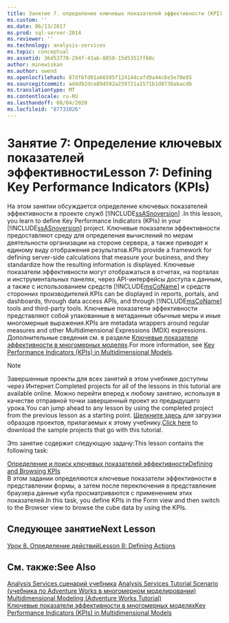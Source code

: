 ```yaml
---
title: Занятие 7. определение ключевых показателей эффективности (KPI) | Документация Майкрософт
ms.custom: ''
ms.date: 06/13/2017
ms.prod: sql-server-2014
ms.reviewer: ''
ms.technology: analysis-services
ms.topic: conceptual
ms.assetid: 36d53770-294f-43ab-8850-15d5351ff60c
author: minewiskan
ms.author: owend
ms.openlocfilehash: 87df6fd91a66505f124144cafd9a44c6e5e70e85
ms.sourcegitcommit: ad4d92dce894592a259721a1571b1d8736abacdb
ms.translationtype: MT
ms.contentlocale: ru-RU
ms.lasthandoff: 08/04/2020
ms.locfileid: "87731026"
---
```

# <a name="lesson-7-defining-key-performance-indicators-kpis"></a><span data-ttu-id="0ff47-102">Занятие 7: Определение ключевых показателей эффективности</span><span class="sxs-lookup"><span data-stu-id="0ff47-102">Lesson 7: Defining Key Performance Indicators (KPIs)</span></span>
  <span data-ttu-id="0ff47-103">На этом занятии обсуждается определение ключевых показателей эффективности в проекте служб [!INCLUDE[ssASnoversion](../includes/ssasnoversion-md.md)] .</span><span class="sxs-lookup"><span data-stu-id="0ff47-103">In this lesson, you learn to define Key Performance Indicators (KPIs) in your [!INCLUDE[ssASnoversion](../includes/ssasnoversion-md.md)] project.</span></span> <span data-ttu-id="0ff47-104">Ключевые показатели эффективности предоставляют среду для определения вычислений по мерам деятельности организации на стороне сервера, а также приводят к единому виду отображения результатов.</span><span class="sxs-lookup"><span data-stu-id="0ff47-104">KPIs provide a framework for defining server-side calculations that measure your business, and they standardize how the resulting information is displayed.</span></span> <span data-ttu-id="0ff47-105">Ключевые показатели эффективности могут отображаться в отчетах, на порталах и инструментальных панелях, через API-интерфейсы доступа к данным, а также с использованием средств [!INCLUDE[msCoName](../includes/msconame-md.md)] и средств сторонних производителей.</span><span class="sxs-lookup"><span data-stu-id="0ff47-105">KPIs can be displayed in reports, portals, and dashboards, through data access APIs, and through [!INCLUDE[msCoName](../includes/msconame-md.md)] tools and third-party tools.</span></span> <span data-ttu-id="0ff47-106">Ключевые показатели эффективности представляют собой упакованные в метаданные обычные меры и иные многомерные выражения.</span><span class="sxs-lookup"><span data-stu-id="0ff47-106">KPIs are metadata wrappers around regular measures and other Multidimensional Expressions (MDX) expressions.</span></span> <span data-ttu-id="0ff47-107">Дополнительные сведения см. в разделе [Ключевые показатели эффективности в многомерных моделях](multidimensional-models/key-performance-indicators-kpis-in-multidimensional-models.md).</span><span class="sxs-lookup"><span data-stu-id="0ff47-107">For more information, see [Key Performance Indicators &#40;KPIs&#41; in Multidimensional Models](multidimensional-models/key-performance-indicators-kpis-in-multidimensional-models.md).</span></span>  
  
> [!NOTE]  
>  <span data-ttu-id="0ff47-108">Завершенные проекты для всех занятий в этом учебнике доступны через Интернет.</span><span class="sxs-lookup"><span data-stu-id="0ff47-108">Completed projects for all of the lessons in this tutorial are available online.</span></span> <span data-ttu-id="0ff47-109">Можно перейти вперед к любому занятию, используя в качестве отправной точки завершенный проект из предыдущего урока.</span><span class="sxs-lookup"><span data-stu-id="0ff47-109">You can jump ahead to any lesson by using the completed project from the previous lesson as a starting point.</span></span> <span data-ttu-id="0ff47-110">[Щелкните здесь](https://go.microsoft.com/fwlink/?LinkID=221866) для загрузки образцов проектов, прилагаемых к этому учебнику.</span><span class="sxs-lookup"><span data-stu-id="0ff47-110">[Click here](https://go.microsoft.com/fwlink/?LinkID=221866) to download the sample projects that go with this tutorial.</span></span>  
  
 <span data-ttu-id="0ff47-111">Это занятие содержит следующую задачу:</span><span class="sxs-lookup"><span data-stu-id="0ff47-111">This lesson contains the following task:</span></span>  
  
 [<span data-ttu-id="0ff47-112">Определение и поиск ключевых показателей эффективности</span><span class="sxs-lookup"><span data-stu-id="0ff47-112">Defining and Browsing KPIs</span></span>](lesson-7-1-defining-and-browsing-kpis.md)  
 <span data-ttu-id="0ff47-113">В этом задании определяются ключевые показатели эффективности в представлении формы, а затем после переключения в представление браузера данные куба просматриваются с применением этих показателей.</span><span class="sxs-lookup"><span data-stu-id="0ff47-113">In this task, you define KPIs in the Form view and then switch to the Browser view to browse the cube data by using the KPIs.</span></span>  
  
## <a name="next-lesson"></a><span data-ttu-id="0ff47-114">Следующее занятие</span><span class="sxs-lookup"><span data-stu-id="0ff47-114">Next Lesson</span></span>  
 [<span data-ttu-id="0ff47-115">Урок 8. Определение действий</span><span class="sxs-lookup"><span data-stu-id="0ff47-115">Lesson 8: Defining Actions</span></span>](lesson-8-defining-actions.md)  
  
## <a name="see-also"></a><span data-ttu-id="0ff47-116">См. также:</span><span class="sxs-lookup"><span data-stu-id="0ff47-116">See Also</span></span>  
 <span data-ttu-id="0ff47-117">[Analysis Services сценарий учебника](analysis-services-tutorial-scenario.md) </span><span class="sxs-lookup"><span data-stu-id="0ff47-117">[Analysis Services Tutorial Scenario](analysis-services-tutorial-scenario.md) </span></span>  
 <span data-ttu-id="0ff47-118">[&#40;учебника по Adventure Works в многомерном моделировании&#41;](multidimensional-modeling-adventure-works-tutorial.md) </span><span class="sxs-lookup"><span data-stu-id="0ff47-118">[Multidimensional Modeling &#40;Adventure Works Tutorial&#41;](multidimensional-modeling-adventure-works-tutorial.md) </span></span>  
 [<span data-ttu-id="0ff47-119">Ключевые показатели эффективности в многомерных моделях</span><span class="sxs-lookup"><span data-stu-id="0ff47-119">Key Performance Indicators &#40;KPIs&#41; in Multidimensional Models</span></span>](multidimensional-models/key-performance-indicators-kpis-in-multidimensional-models.md)  
  
  
